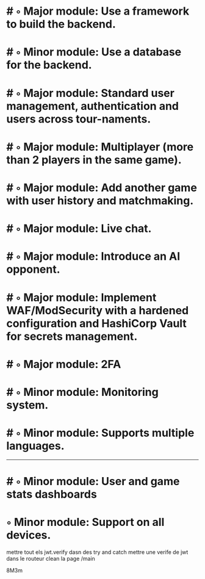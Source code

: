 #	# ◦ Major module: Use a framework to build the backend.
#	# ◦ Minor module: Use a database for the backend.
#	# ◦ Major module: Standard user management, authentication and users across tour-naments.
# 	# ◦ Major module: Multiplayer (more than 2 players in the same game).
#	# ◦ Major module: Add another game with user history and matchmaking.
#	# ◦ Major module: Live chat.
#	# ◦ Major module: Introduce an AI opponent.
#	# ◦ Major module: Implement WAF/ModSecurity with a hardened configuration and HashiCorp Vault for secrets management.
#	# ◦ Major module: 2FA
#	# ◦ Minor module: Monitoring system.
#	# ◦ Minor module: Supports multiple languages.
------------------------------------------------------------------------


#	# ◦ Minor module: User and game stats dashboards
# ◦ Minor module: Support on all devices.

mettre tout els jwt.verify dasn des try and catch
mettre une verife de jwt dans le routeur
clean la page /main

8M3m


